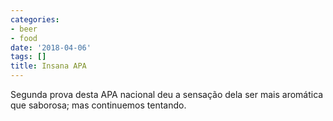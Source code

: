 ```yaml
---
categories:
- beer
- food
date: '2018-04-06'
tags: []
title: Insana APA
---
```


Segunda prova desta APA nacional deu a sensação dela ser mais aromática que saborosa; mas continuemos tentando.